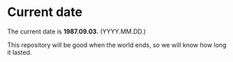 # Current date

The current date is **1987.09.03.** (YYYY.MM.DD.)

This repository will be good when the world ends, so we will know how long it lasted.